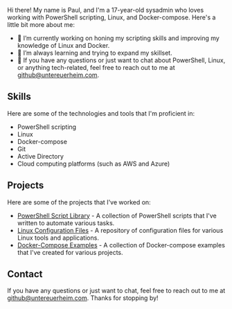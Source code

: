 Hi there! My name is Paul, and I'm a 17-year-old sysadmin who loves working with PowerShell scripting, Linux, and Docker-compose. Here's a little bit more about me:

- 🔭 I’m currently working on honing my scripting skills and improving my knowledge of Linux and Docker.
- 🌱 I’m always learning and trying to expand my skillset.
- 💬 If you have any questions or just want to chat about PowerShell, Linux, or anything tech-related, feel free to reach out to me at github@untereuerheim.com.

## Skills

Here are some of the technologies and tools that I'm proficient in:

- PowerShell scripting
- Linux
- Docker-compose
- Git
- Active Directory
- Cloud computing platforms (such as AWS and Azure)

## Projects

Here are some of the projects that I've worked on:

- [PowerShell Script Library](https://github.com/Paul1404/powershell-wincore) - A collection of PowerShell scripts that I've written to automate various tasks.
- [Linux Configuration Files]([https://github.com/paulconfigs/linux-configs](https://github.com/Paul1404/powershell-wincore)) - A repository of configuration files for various Linux tools and applications.
- [Docker-Compose Examples](https://github.com/paulcompose/docker-examples) - A collection of Docker-compose examples that I've created for various projects.

## Contact

If you have any questions or just want to chat, feel free to reach out to me at github@untereuerheim.com. Thanks for stopping by!
